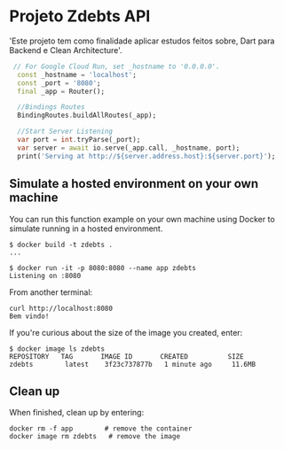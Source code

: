 # Projeto Zdebts API

'Este projeto tem como finalidade aplicar estudos feitos sobre, Dart para Backend e Clean Architecture'.

```dart
 // For Google Cloud Run, set _hostname to '0.0.0.0'.
  const _hostname = 'localhost';
  const _port = '8080';
  final _app = Router();

  //Bindings Routes
  BindingRoutes.buildAllRoutes(_app);

  //Start Server Listening
  var port = int.tryParse(_port);
  var server = await io.serve(_app.call, _hostname, port);
  print('Serving at http://${server.address.host}:${server.port}');
```

## Simulate a hosted environment on your own machine

You can run this function example on your own machine using Docker to simulate
running in a hosted environment.

```shell
$ docker build -t zdebts .
...

$ docker run -it -p 8080:8080 --name app zdebts
Listening on :8080
```

From another terminal:

```shell
curl http://localhost:8080
Bem vindo!
```

If you're curious about the size of the image you created, enter:

```shell
$ docker image ls zdebts
REPOSITORY   TAG       IMAGE ID       CREATED          SIZE
zdebts        latest    3f23c737877b   1 minute ago     11.6MB
```

## Clean up

When finished, clean up by entering:

```shell
docker rm -f app        # remove the container
docker image rm zdebts   # remove the image
```
